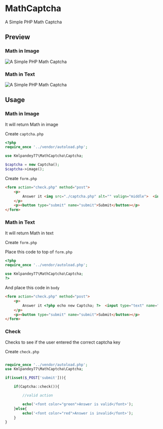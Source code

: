 # MathCaptcha
A Simple PHP Math Captcha



## Preview
### Math in Image
![A Simple PHP Math Captcha](https://raw.githubusercontent.com/kmlpandey77/MathCaptcha/master/PreviewImage.png "Captcha Preview")

### Math in Text
![A Simple PHP Math Captcha](https://raw.githubusercontent.com/kmlpandey77/MathCaptcha/master/PreviewText.png "Captcha Preview")


## Usage

### Math in Image
It will return Math in image

Create `captcha.php`

```php
<?php
require_once '../vendor/autoload.php';

use Kmlpandey77\MathCaptcha\Captcha;

$captcha = new Captcha();
$captcha->image();
```

Create `form.php`

```html
<form action="check.php" method="post">
    <p>
        Answer it <img src="./captcha.php" alt="" valign="middle">  <input type="text" name="captcha">
    </p>
    <p><button type="submit" name="submit">Submit</button></p>
</form>
```

### Math in Text
It will return Math in text

Create `form.php`

Place this code to top of `form.php`
```php
<?php
require_once '../vendor/autoload.php';

use Kmlpandey77\MathCaptcha\Captcha;
?>
```

And place this code in `body`
```html
<form action="check.php" method="post">
    <p>
        Answer it <?php echo new Captcha; ?>  <input type="text" name="captcha">
    </p>
    <p><button type="submit" name="submit">Submit</button></p>
</form>
```


### Check
Checks to see if the user entered the correct captcha key

Create `check.php`

```php

require_once '../vendor/autoload.php';
use Kmlpandey77\MathCaptcha\Captcha;

if(isset($_POST['submit'])){

	if(Captcha::check()){

        //valid action

        echo('<font color="green">Answer is valid</font>');
	}else{
		echo('<font color="red">Answer is invalid</font>');
	}
}
```